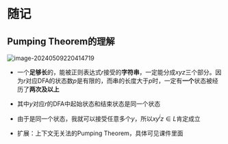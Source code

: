 # 随记

## Pumping Theorem的理解

![image-20240509220414719](https://runzblog.oss-cn-hangzhou.aliyuncs.com/postimg/202409271714016.png)

- 一个**足够长**的，能被正则表达式$r$接受的**字符串**，一定能分成$xyz$三个部分。因为$r$对应DFA的状态数$p$是有限的，而串的长度大于$p$时，一定有**一个**状态被经历了**两次及以上**
- 其中$y$对应$r$的DFA中起始状态和结束状态是同一个状态
- 由于是同一个状态，我就可以接受任意多个$y$，所以$xy^iz\in L$肯定成立

- 扩展：上下文无关法的Pumping Theorem，具体可见课件里面